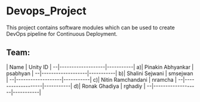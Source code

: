 # Devops_Project

This project contains software modules which can be used to create DevOps pipeline for Continuous Deployment.

Team:
-----------------------------------
  | Name              | Unity ID  |
--|-------------------|-----------|
a)| Pinakin Abhyankar | psabhyan  |
--|-------------------|-----------|
b)| Shalini Sejwani   | smsejwan  |
--|-------------------|-----------|
c)| Nitin Ramchandani | nramcha   |
--|-------------------|-----------|
d)| Ronak Ghadiya     | rghadiy   |
--|-------------------|-----------|
